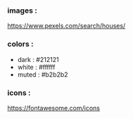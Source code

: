 ### images :

https://www.pexels.com/search/houses/

### colors :

 - dark : #212121
 - white : #ffffff
 - muted : #b2b2b2

### icons :

https://fontawesome.com/icons
